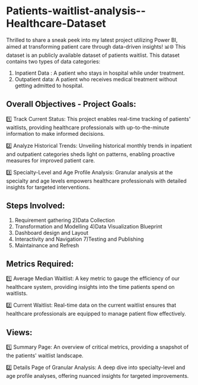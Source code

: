 # Patients-waitlist-analysis--Healthcare-Dataset
Thrilled to share a sneak peek into my latest project utilizing Power BI, aimed at transforming patient care through data-driven insights! 📊🌐
This dataset is an publicly available dataset of patients waitlist. This dataset contains two types of data categories:
1) Inpatient Data : A patient who stays in hospital while under treatment.
2) Outpatient data: A patient who receives medical treatment without getting admitted to hospital.

## Overall Objectives - Project Goals:
1️⃣ Track Current Status: This project enables real-time tracking of patients' waitlists, providing healthcare professionals with up-to-the-minute information to make informed decisions.

2️⃣ Analyze Historical Trends: Unveiling historical monthly trends in inpatient and outpatient categories sheds light on patterns, enabling proactive measures for improved patient care.

3️⃣ Specialty-Level and Age Profile Analysis: Granular analysis at the specialty and age levels empowers healthcare professionals with detailed insights for targeted interventions.

## Steps Involved:
1) Requirement gathering
2)Data Collection
3) Transformation and Modelling
4)Data Visualization Blueprint
5) Dashboard design and Layout
6) Interactivity and Navigation
7)Testing and Publishing
8) Maintainance and Refresh

## Metrics Required:
1️⃣ Average Median Waitlist: A key metric to gauge the efficiency of our healthcare system, providing insights into the time patients spend on waitlists.

2️⃣ Current Waitlist: Real-time data on the current waitlist ensures that healthcare professionals are equipped to manage patient flow effectively.

## Views:
1️⃣ Summary Page: An overview of critical metrics, providing a snapshot of the patients' waitlist landscape.

2️⃣ Details Page of Granular Analysis: A deep dive into specialty-level and age profile analyses, offering nuanced insights for targeted improvements.
